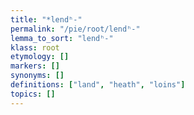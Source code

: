 ```yaml
---
title: "*lendʰ-"
permalink: "/pie/root/lendʰ-"
lemma_to_sort: "lendʰ-"
klass: root
etymology: []
markers: []
synonyms: []
definitions: ["land", "heath", "loins"]
topics: []
---
```

